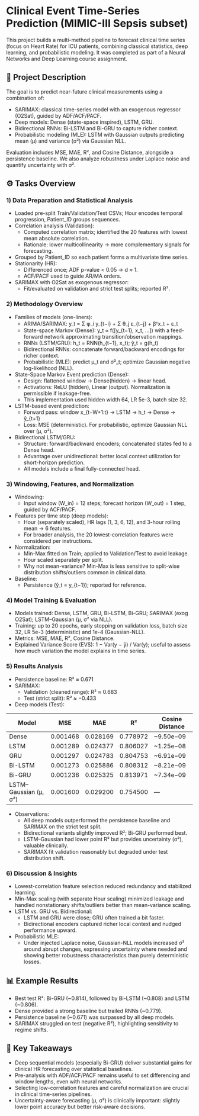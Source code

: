 # Clinical Event Time-Series Prediction (MIMIC-III Sepsis subset)

This project builds a multi-method pipeline to forecast clinical time series (focus on Heart Rate) for ICU patients, combining classical statistics, deep learning, and probabilistic modeling. It was completed as part of a Neural Networks and Deep Learning course assignment.

## 📌 Project Description

The goal is to predict near-future clinical measurements using a combination of:
- SARIMAX: classical time-series model with an exogenous regressor (O2Sat), guided by ADF/ACF/PACF.
- Deep models: Dense (state-space inspired), LSTM, GRU.
- Bidirectional RNNs: Bi-LSTM and Bi-GRU to capture richer context.
- Probabilistic modeling (MLE): LSTM with Gaussian outputs predicting mean (μ) and variance (σ²) via Gaussian NLL.

Evaluation includes MSE, MAE, R², and Cosine Distance, alongside a persistence baseline. We also analyze robustness under Laplace noise and quantify uncertainty with σ².

## ⚙️ Tasks Overview

### 1) Data Preparation and Statistical Analysis
- Loaded pre-split Train/Validation/Test CSVs; Hour encodes temporal progression, Patient_ID groups sequences.
- Correlation analysis (Validation):
  - Computed correlation matrix; identified the 20 features with lowest mean absolute correlation.
  - Rationale: lower multicollinearity → more complementary signals for forecasting.
- Grouped by Patient_ID so each patient forms a multivariate time series.
- Stationarity (HR):
  - Differenced once; ADF p-value < 0.05 → d ≈ 1.
  - ACF/PACF used to guide AR/MA orders.
- SARIMAX with O2Sat as exogenous regressor:
  - Fit/evaluated on validation and strict test splits; reported R².

### 2) Methodology Overview
- Families of models (one-liners):
  - ARIMA/SARIMAX: y_t = Σ φ_i y_{t−i} + Σ θ_j ε_{t−j} + βᵀx_t + ε_t
  - State-space Markov (Dense): y_t ≈ f([y_{t−1}, x_t, …]) with a feed-forward network approximating transition/observation mappings.
  - RNNs (LSTM/GRU): h_t = RNN(h_{t−1}, x_t); ŷ_t = g(h_t)
  - Bidirectional RNNs: concatenate forward/backward encodings for richer context.
  - Probabilistic (MLE): predict μ_t and σ²_t; optimize Gaussian negative log-likelihood (NLL).
- State-Space Markov Event prediction (Dense):
  - Design: flattened window → Dense(hidden) → linear head.
  - Activations: ReLU (hidden), Linear (output). Normalization is permissible if leakage-free.
  - This implementation used hidden width 64, LR 5e-3, batch size 32.
- LSTM-based event prediction:
  - Forward pass: window x_{t−W+1:t} → LSTM → h_t → Dense → ŷ_{t+1}
  - Loss: MSE (deterministic). For probabilistic, optimize Gaussian NLL over (μ, σ²).
- Bidirectional LSTM/GRU:
  - Structure: forward/backward encoders; concatenated states fed to a Dense head.
  - Advantage over unidirectional: better local context utilization for short-horizon prediction.
  - All models include a final fully-connected head.

### 3) Windowing, Features, and Normalization
- Windowing:
  - Input window (W_in) = 12 steps; forecast horizon (W_out) = 1 step, guided by ACF/PACF.
- Features per time step (deep models):
  - Hour (separately scaled), HR lags (1, 3, 6, 12), and 3-hour rolling mean → 6 features.
  - For broader analysis, the 20 lowest-correlation features were considered per instructions.
- Normalization:
  - Min-Max fitted on Train; applied to Validation/Test to avoid leakage.
  - Hour scaled separately per split.
  - Why not mean-variance? Min-Max is less sensitive to split-wise distribution shifts/outliers common in clinical data.
- Baseline:
  - Persistence (ŷ_t = y_{t−1}); reported for reference.

### 4) Model Training & Evaluation
- Models trained: Dense, LSTM, GRU, Bi-LSTM, Bi-GRU; SARIMAX (exog O2Sat); LSTM–Gaussian (μ, σ² via NLL).
- Training: up to 20 epochs, early stopping on validation loss, batch size 32, LR 5e-3 (deterministic) and 1e-4 (Gaussian-NLL).
- Metrics: MSE, MAE, R², Cosine Distance.
- Explained Variance Score (EVS): 1 − Var(y − ŷ) / Var(y); useful to assess how much variation the model explains in time series.

### 5) Results Analysis

- Persistence baseline: R² ≈ 0.671
- SARIMAX:
  - Validation (cleaned range): R² ≈ 0.683
  - Test (strict split): R² ≈ −0.433
- Deep models (Test):

| Model                 | MSE      | MAE      | R²      | Cosine Distance |
|-----------------------|----------|----------|---------|------------------|
| Dense                 | 0.001468 | 0.028169 | 0.778972 | ~9.50e−09        |
| LSTM                  | 0.001289 | 0.024377 | 0.806027 | ~1.25e−08        |
| GRU                   | 0.001297 | 0.024783 | 0.804753 | ~6.91e−09        |
| Bi-LSTM               | 0.001273 | 0.025886 | 0.808312 | ~8.21e−09        |
| Bi-GRU                | 0.001236 | 0.025325 | 0.813971 | ~7.34e−09        |
| LSTM–Gaussian (μ, σ²) | 0.001600 | 0.029200 | 0.754500 | —                |

- Observations:
  - All deep models outperformed the persistence baseline and SARIMAX on the strict test split.
  - Bidirectional variants slightly improved R²; Bi-GRU performed best.
  - LSTM–Gaussian had lower point R² but provides uncertainty (σ²), valuable clinically.
  - SARIMAX fit validation reasonably but degraded under test distribution shift.

### 6) Discussion & Insights
- Lowest-correlation feature selection reduced redundancy and stabilized learning.
- Min-Max scaling (with separate Hour scaling) minimized leakage and handled nonstationary shifts/outliers better than mean-variance scaling.
- LSTM vs. GRU vs. Bidirectional:
  - LSTM and GRU were close; GRU often trained a bit faster.
  - Bidirectional encoders captured richer local context and nudged performance upward.
- Probabilistic MLE:
  - Under injected Laplace noise, Gaussian-NLL models increased σ² around abrupt changes, expressing uncertainty where needed and showing better robustness characteristics than purely deterministic losses.

## 📊 Example Results
- Best test R²: Bi-GRU (~0.814), followed by Bi-LSTM (~0.808) and LSTM (~0.806).
- Dense provided a strong baseline but trailed RNNs (~0.779).
- Persistence baseline (~0.671) was surpassed by all deep models.
- SARIMAX struggled on test (negative R²), highlighting sensitivity to regime shifts.

## 🧠 Key Takeaways
- Deep sequential models (especially Bi-GRU) deliver substantial gains for clinical HR forecasting over statistical baselines.
- Pre-analysis with ADF/ACF/PACF remains useful to set differencing and window lengths, even with neural networks.
- Selecting low-correlation features and careful normalization are crucial in clinical time-series pipelines.
- Uncertainty-aware forecasting (μ, σ²) is clinically important: slightly lower point accuracy but better risk-aware decisions.
